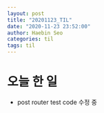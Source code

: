 ```yaml
---
layout: post
title: "20201123_TIL"
date: "2020-11-23 23:52:00"
author: Haebin Seo
categories: til
tags: til
---
```

# 오늘 한 일
- post router test code 수정 중